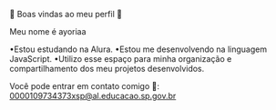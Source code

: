 🌟 Boas vindas ao meu perfil 🌟

Meu nome é ayoriaa

•Estou estudando na Alura.
•Estou me desenvolvendo na linguagem JavaScript.
•Utilizo esse espaço para minha organização e compartilhamento dos meu projetos desenvolvidos.

Você pode entrar em contato comigo 📧:
0000109734373xsp@al.educacao.sp.gov.br
